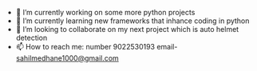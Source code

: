 - 🔭 I’m currently working on some more python projects
- 🌱 I’m currently learning new frameworks that inhance coding in python
- 👯 I’m looking to collaborate on my next project which is auto helmet detection
- 📫 How to reach me: number 9022530193 email- sahilmedhane1000@gmail.com
